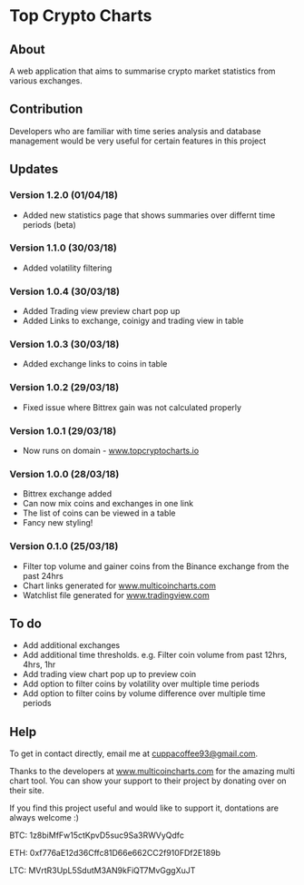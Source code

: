 # Top Crypto Charts

## About
A web application that aims to summarise crypto market statistics from various exchanges.

## Contribution
Developers who are familiar with time series analysis and database management would be very useful for certain features in this project 

## Updates

### Version 1.2.0 (01/04/18)
* Added new statistics page that shows summaries over differnt time periods (beta)

### Version 1.1.0 (30/03/18)
* Added volatility filtering

### Version 1.0.4 (30/03/18)
* Added Trading view preview chart pop up
* Added Links to exchange, coinigy and trading view in table

### Version 1.0.3 (30/03/18)
* Added exchange links to coins in table

### Version 1.0.2 (29/03/18)
* Fixed issue where Bittrex gain was not calculated properly

### Version 1.0.1 (29/03/18)
* Now runs on domain - www.topcryptocharts.io

### Version 1.0.0 (28/03/18)
* Bittrex exchange added
* Can now mix coins and exchanges in one link
* The list of coins can be viewed in a table
* Fancy new styling!

### Version 0.1.0 (25/03/18)
* Filter top volume and gainer coins from the Binance exchange from the past 24hrs
* Chart links generated for www.multicoincharts.com
* Watchlist file generated for www.tradingview.com

## To do
* Add additional exchanges
* Add additional time thresholds. e.g. Filter coin volume from past 12hrs, 4hrs, 1hr
* Add trading view chart pop up to preview coin
* Add option to filter coins by volatility over multiple time periods
* Add option to filter coins by volume difference over multiple time periods

## Help

To get in contact directly, email me at cuppacoffee93@gmail.com.


Thanks to the developers at www.multicoincharts.com for the amazing multi chart tool. You can show your support to their project by donating over on their site.


If you find this project useful and would like to support it, dontations are always welcome :)

BTC: 1z8biMfFw15ctKpvD5suc9Sa3RWVyQdfc

ETH: 0xf776aE12d36Cffc81D66e662CC2f910FDf2E189b

LTC: MVrtR3UpL5SdutM3AN9kFiQT7MvGggXuJT
